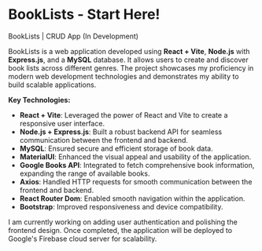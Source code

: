 # BookLists - Start Here!

BookLists | CRUD App (In Development)

BookLists is a web application developed using **React + Vite**, **Node.js** with **Express.js**, and a **MySQL** database. It allows users to create and discover book lists across different genres. The project showcases my proficiency in modern web development technologies and demonstrates my ability to build scalable applications.

**Key Technologies:**
* **React + Vite**: Leveraged the power of React and Vite to create a responsive user interface.
* **Node.js + Express.js**: Built a robust backend API for seamless communication between the frontend and backend.
* **MySQL**: Ensured secure and efficient storage of book data.
* **MaterialUI**: Enhanced the visual appeal and usability of the application.
* **Google Books API**: Integrated to fetch comprehensive book information, expanding the range of available books.
* **Axios**: Handled HTTP requests for smooth communication between the frontend and backend.
* **React Router Dom**: Enabled smooth navigation within the application.
* **Bootstrap**: Improved responsiveness and device compatibility.

I am currently working on adding user authentication and polishing the frontend design. Once completed, the application will be deployed to Google's Firebase cloud server for scalability.
